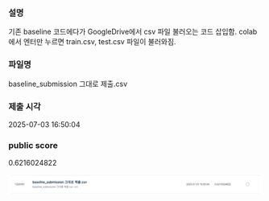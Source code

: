 ### 설명
기존 baseline 코드에다가 GoogleDrive에서 csv 파일 불러오는 코드 삽입함.
colab에서 엔터만 누르면 train.csv, test.csv 파일이 불러와짐.

### 파일명
baseline_submission 그대로 제출.csv

### 제출 시각
2025-07-03 16:50:04	

### public score
0.6216024822

![alt text](image.png)
